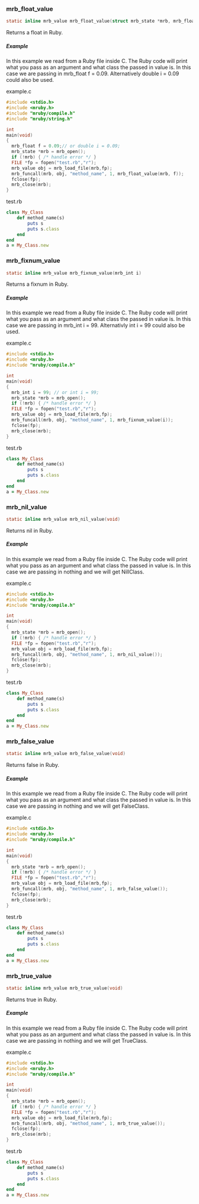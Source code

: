 ### mrb_float_value
```C
static inline mrb_value mrb_float_value(struct mrb_state *mrb, mrb_float f)
```

Returns a float in Ruby.

##### Example

In this example we read from a Ruby file inside C. The Ruby code will print what you pass as an argument 
and what class the passed in value is. In this case we are passing in mrb_float f = 0.09. Alternatively 
double i = 0.09 could also be used.


example.c
```C
#include <stdio.h>
#include <mruby.h>
#include "mruby/compile.h"
#include "mruby/string.h"

int
main(void)
{
  mrb_float f = 0.09;// or double i = 0.09;
  mrb_state *mrb = mrb_open();
  if (!mrb) { /* handle error */ }
  FILE *fp = fopen("test.rb","r");
  mrb_value obj = mrb_load_file(mrb,fp);
  mrb_funcall(mrb, obj, "method_name", 1, mrb_float_value(mrb, f));
  fclose(fp);
  mrb_close(mrb);
}

```

test.rb
```Ruby
class My_Class
	def method_name(s)
		puts s
		puts s.class
	end
end
a = My_Class.new
```

### mrb_fixnum_value

```C
static inline mrb_value mrb_fixnum_value(mrb_int i)
```

Returns a fixnum in Ruby.

##### Example

In this example we read from a Ruby file inside C. The Ruby code will print what you pass as an argument 
and what class the passed in value is. In this case we are passing in mrb_int i = 99. Alternativly int i = 99
could also be used.


example.c
```C
#include <stdio.h>
#include <mruby.h>
#include "mruby/compile.h"

int
main(void)
{
  mrb_int i = 99; // or int i = 99;
  mrb_state *mrb = mrb_open();
  if (!mrb) { /* handle error */ }
  FILE *fp = fopen("test.rb","r");
  mrb_value obj = mrb_load_file(mrb,fp);
  mrb_funcall(mrb, obj, "method_name", 1, mrb_fixnum_value(i));
  fclose(fp);
  mrb_close(mrb);
}

```

test.rb
```Ruby
class My_Class
	def method_name(s)
		puts s
		puts s.class
	end
end
a = My_Class.new
```



### mrb_nil_value

```C
static inline mrb_value mrb_nil_value(void)
```

Returns nil in Ruby.

##### Example

In this example we read from a Ruby file inside C. The Ruby code will print what you pass as an argument 
and what class the passed in value is. In this case we are passing in nothing and we will get NillClass.


example.c
```C
#include <stdio.h>
#include <mruby.h>
#include "mruby/compile.h"

int
main(void)
{
  mrb_state *mrb = mrb_open();
  if (!mrb) { /* handle error */ }
  FILE *fp = fopen("test.rb","r");
  mrb_value obj = mrb_load_file(mrb,fp);
  mrb_funcall(mrb, obj, "method_name", 1, mrb_nil_value());
  fclose(fp);
  mrb_close(mrb);
}

```

test.rb
```Ruby
class My_Class
	def method_name(s)
		puts s
		puts s.class
	end
end
a = My_Class.new
```


### mrb_false_value

```C
static inline mrb_value mrb_false_value(void)
```

Returns false in Ruby.

##### Example

In this example we read from a Ruby file inside C. The Ruby code will print what you pass as an argument 
and what class the passed in value is. In this case we are passing in nothing and we will get FalseClass.


example.c
```C
#include <stdio.h>
#include <mruby.h>
#include "mruby/compile.h"

int
main(void)
{
  mrb_state *mrb = mrb_open();
  if (!mrb) { /* handle error */ }
  FILE *fp = fopen("test.rb","r");
  mrb_value obj = mrb_load_file(mrb,fp);
  mrb_funcall(mrb, obj, "method_name", 1, mrb_false_value());
  fclose(fp);
  mrb_close(mrb);
}

```

test.rb
```Ruby
class My_Class
	def method_name(s)
		puts s
		puts s.class
	end
end
a = My_Class.new
```



### mrb_true_value

```C
static inline mrb_value mrb_true_value(void)
```

Returns true in Ruby.

##### Example

In this example we read from a Ruby file inside C. The Ruby code will print what you pass as an argument 
and what class the passed in value is. In this case we are passing in nothing and we will get TrueClass.


example.c
```C
#include <stdio.h>
#include <mruby.h>
#include "mruby/compile.h"

int
main(void)
{
  mrb_state *mrb = mrb_open();
  if (!mrb) { /* handle error */ }
  FILE *fp = fopen("test.rb","r");
  mrb_value obj = mrb_load_file(mrb,fp);
  mrb_funcall(mrb, obj, "method_name", 1, mrb_true_value());
  fclose(fp);
  mrb_close(mrb);
}

```

test.rb
```Ruby
class My_Class
	def method_name(s)
		puts s
		puts s.class
	end
end
a = My_Class.new
```
